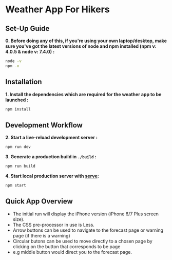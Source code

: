 # Weather App For Hikers

## Set-Up Guide
**0. Before doing any of this, if you're using your own laptop/desktop, make sure you've got the latest versions of node and npm installed (npm v: 4.0.5 & node v: 7.4.0) :**
```sh
node -v
npm -v
```

## Installation
**1. Install the dependencies which are required for the weather app to be launched :**

```sh
npm install
```

## Development Workflow
**2. Start a live-reload development server :**

```sh
npm run dev
```

**3. Generate a production build in `./build` :**

```sh
npm run build
```

**4. Start local production server with [serve](https://github.com/zeit/serve):**

```sh
npm start
```

## Quick App Overview
- The initial run will display the iPhone version (iPhone 6/7 Plus screen size).
- The CSS pre-processor in use is Less.
- Arrow buttons can be used to navigate to the forecast page or warning page (if there is a warning)
- Circular butons can be used to move directly to a chosen page by clicking on the button that corresponds to be page
- e.g middle button would direct you to the forecast page.

```